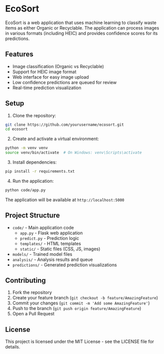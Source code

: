# EcoSort

EcoSort is a web application that uses machine learning to classify waste items as either Organic or Recyclable. The application can process images in various formats (including HEIC) and provides confidence scores for its predictions.

## Features

- Image classification (Organic vs Recyclable)
- Support for HEIC image format
- Web interface for easy image upload
- Low confidence predictions are queued for review
- Real-time prediction visualization

## Setup

1. Clone the repository:
```bash
git clone https://github.com/yourusername/ecosort.git
cd ecosort
```

2. Create and activate a virtual environment:
```bash
python -m venv venv
source venv/bin/activate  # On Windows: venv\Scripts\activate
```

3. Install dependencies:
```bash
pip install -r requirements.txt
```

4. Run the application:
```bash
python code/app.py
```

The application will be available at `http://localhost:5000`

## Project Structure

- `code/` - Main application code
  - `app.py` - Flask web application
  - `predict.py` - Prediction logic
  - `templates/` - HTML templates
  - `static/` - Static files (CSS, JS, images)
- `models/` - Trained model files
- `analysis/` - Analysis results and queue
- `predictions/` - Generated prediction visualizations

## Contributing

1. Fork the repository
2. Create your feature branch (`git checkout -b feature/AmazingFeature`)
3. Commit your changes (`git commit -m 'Add some AmazingFeature'`)
4. Push to the branch (`git push origin feature/AmazingFeature`)
5. Open a Pull Request

## License

This project is licensed under the MIT License - see the LICENSE file for details. 